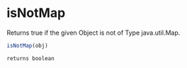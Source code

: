 # isNotMap

Returns true if the given Object is not of Type java.util.Map.

```javascript
isNotMap(obj)
```

```javascript
returns boolean
```
